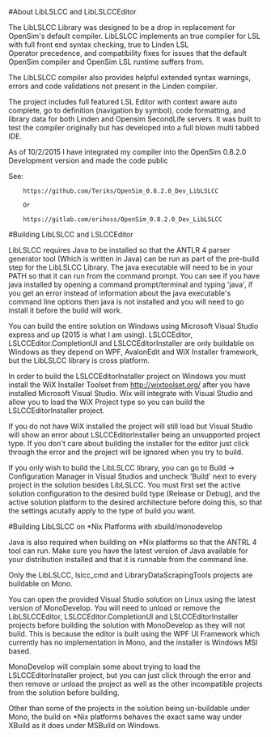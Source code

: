 #About LibLSLCC and LibLSLCCEditor 
 
 
The LibLSLCC Library was designed to be a drop in replacement for OpenSim's default compiler. 
LibLSLCC implements an true compiler for LSL with full front end syntax checking, true to Linden LSL  
Operator precedence, and compatibility fixes for issues that the default OpenSim compiler and OpenSim LSL runtime suffers from.  
  
The LibLSLCC compiler also provides helpful extended syntax warnings, errors and code validations not present in the Linden compiler.  
  
  
The project includes full featured LSL Editor with context aware auto complete, go to definition (navigation by symbol), code formatting, and library data 
for both Linden and Opensim SecondLife servers.  It was built to test the compiler originally but has developed into a full blown multi tabbed IDE. 
 
 
 
As of 10/2/2015 I have integrated my compiler into the OpenSim 0.8.2.0 Development version and 
made the code public 
 
 
See: 
 
        https://github.com/Teriks/OpenSim_0.8.2.0_Dev_LibLSLCC 
 
        Or 
         
        https://gitlab.com/erihoss/OpenSim_0.8.2.0_Dev_LibLSLCC 
         
 
         
 
#Building LibLSLCC and LSLCCEditor 
 
 
LibLSLCC requires Java to be installed so that the ANTLR 4 parser generator tool (Which is written in Java) can be run as
part of the pre-build step for the LibLSLCC Library.  The java executable will need to be in your PATH so that it can run from the
command prompt.  You can see if you have java installed by opening a command prompt/terminal and typing 'java', if you get an error
instead of information about the java executable's command line options then java is not installed and you will need to go
install it before the build will work.
 
You can build the entire solution on Windows using Microsoft Visual Studio express and up (2015 is what I am using).
LSLCCEditor, LSLCCEditor.CompletionUI and LSLCCEditorInstaller are only buildable on Windows as they depend on WPF, AvalonEdit
and WiX Installer framework,  but the LibLSLCC library is cross platform.
 
In order to build the LSLCCEditorInstaller project on Windows you must install the WiX Installer Toolset from http://wixtoolset.org/
after you have installed Microsoft Visual Studio.  Wix will integrate with Visual Studio and allow you to load the WiX Project
type so you can build the LSLCCEditorInstaller project.
 
If you do not have WiX installed the project will still load but Visual Studio will show an error about LSLCCEditorInstaller
being an unsupported project type.  If you don't care about building the installer for the editor just click through the error
and the project will be ignored when you try to build.
 
If you only wish to build the LibLSLCC library, you can go to Build -> Configuration Manager in Visual Studios and uncheck 'Build'
next to every project in the solution besides LibLSLCC.  You must first set the active solution configuration to the desired build
type (Release or Debug), and the active solution platform to the desired architecture before doing this, so that the settings acutally
apply to the type of build you want.
 

 
#Building LibLSLCC on *Nix Platforms with xbuild/monodevelop 
 
 
Java is also required when building on *Nix platforms so that the ANTRL 4 tool can run.  Make sure you have the latest
version of Java available for your distribution installed and that it is runnable from the command line.
 
Only the LibLSLCC, lslcc_cmd and LibraryDataScrapingTools projects are buildable on Mono.
 
You can open the provided Visual Studio solution on Linux using the latest version of MonoDevelop.
You will need to unload or remove the LibLSLCCEditor, LSLCCEditor.CompletionUI and LSLCCEditorInstaller projects before building
the solution with MonoDevelop as they will not build.  This is because the editor is built using the WPF UI Framework which currently
has no implementation in Mono, and the installer is Windows MSI based.
 
MonoDevelop will complain some about trying to load the LSLCCEditorInstaller project, but you can just click through the error and then
remove or unload the project as well as the other incompatible projects from the solution before building.
 
Other than some of the projects in the solution being un-buildable under Mono, the build on *Nix platforms behaves the exact same way
under XBuild as it does under MSBuild on Windows.